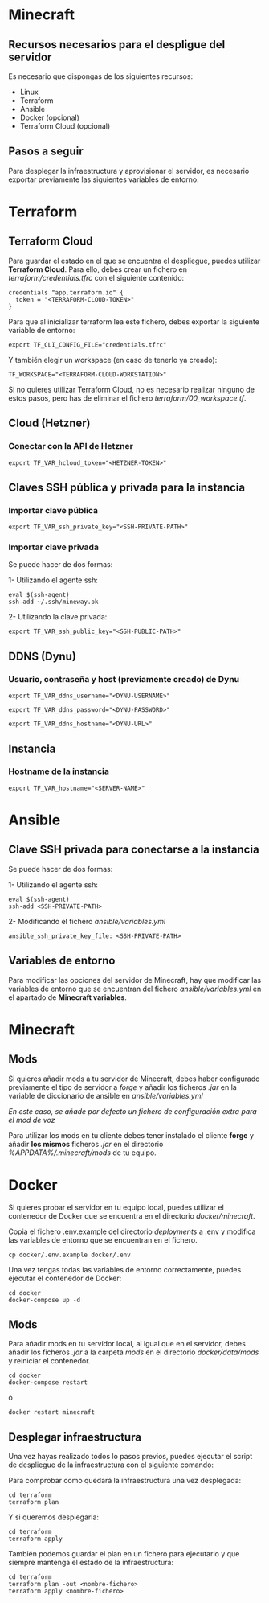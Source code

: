 # Minecraft

## Recursos necesarios para el despligue del servidor

Es necesario que dispongas de los siguientes recursos:
- Linux
- Terraform
- Ansible
- Docker (opcional)
- Terraform Cloud (opcional)

## Pasos a seguir

Para desplegar la infraestructura y aprovisionar el servidor, es necesario exportar previamente las siguientes variables de entorno:

# Terraform

## Terraform Cloud
Para guardar el estado en el que se encuentra el despliegue, puedes utilizar **Terraform Cloud**. Para ello, debes crear un fichero en *terraform/credentials.tfrc* con el siguiente contenido:

```
credentials "app.terraform.io" {
  token = "<TERRAFORM-CLOUD-TOKEN>"
}
```

Para que al inicializar terraform lea este fichero, debes exportar la siguiente variable de entorno:

```
export TF_CLI_CONFIG_FILE="credentials.tfrc"
```

Y también elegir un workspace (en caso de tenerlo ya creado):

```
TF_WORKSPACE="<TERRAFORM-CLOUD-WORKSTATION>"
```

Si no quieres utilizar Terraform Cloud, no es necesario realizar ninguno de estos pasos, pero has de eliminar el fichero *terraform/00_workspace.tf*.

## Cloud (Hetzner)

### Conectar con la API de Hetzner

```
export TF_VAR_hcloud_token="<HETZNER-TOKEN>"
```

## Claves SSH pública y privada para la instancia

### Importar clave pública

```
export TF_VAR_ssh_private_key="<SSH-PRIVATE-PATH>"
```

### Importar clave privada

Se puede hacer de dos formas:

1- Utilizando el agente ssh:

```
eval $(ssh-agent)
ssh-add ~/.ssh/mineway.pk
```

2- Utilizando la clave privada:

```
export TF_VAR_ssh_public_key="<SSH-PUBLIC-PATH>"
```

## DDNS (Dynu)

### Usuario, contraseña y host (previamente creado) de Dynu

```
export TF_VAR_ddns_username="<DYNU-USERNAME>"

export TF_VAR_ddns_password="<DYNU-PASSWORD>"

export TF_VAR_ddns_hostname="<DYNU-URL>"
```

## Instancia

### Hostname de la instancia

```
export TF_VAR_hostname="<SERVER-NAME>"
```

# Ansible

## Clave SSH privada para conectarse a la instancia

Se puede hacer de dos formas:

1- Utilizando el agente ssh:

```
eval $(ssh-agent)
ssh-add <SSH-PRIVATE-PATH>
```

2- Modificando el fichero *ansible/variables.yml*

```
ansible_ssh_private_key_file: <SSH-PRIVATE-PATH>
```

## Variables de entorno

Para modificar las opciones del servidor de Minecraft, hay que modificar las variables de entorno que se encuentran del fichero *ansible/variables.yml* en el apartado de **Minecraft variables**.

# Minecraft

## Mods
Si quieres añadir mods a tu servidor de Minecraft, debes haber configurado previamente el tipo de servidor a *forge* y añadir los ficheros *.jar* en la variable de diccionario de ansible en *ansible/variables.yml*

*En este caso, se añade por defecto un fichero de configuración extra para el mod de voz*

Para utilizar los mods en tu cliente debes tener instalado el cliente **forge** y añadir **los mismos** ficheros *.jar* en el directorio *%APPDATA%/.minecraft/mods* de tu equipo.

# Docker

Si quieres probar el servidor en tu equipo local, puedes utilizar el contenedor de Docker que se encuentra en el directorio *docker/minecraft*.

Copia el fichero .env.example del directorio *deployments* a .env y modifica las variables de entorno que se encuentran en el fichero.

```
cp docker/.env.example docker/.env
```

Una vez tengas todas las variables de entorno correctamente, puedes ejecutar el contenedor de Docker:

```
cd docker
docker-compose up -d
```

## Mods

Para añadir mods en tu servidor local, al igual que en el servidor, debes añadir los ficheros *.jar* a la carpeta *mods* en el directorio *docker/data/mods* y reiniciar el contenedor.

```
cd docker
docker-compose restart
```
o
```
docker restart minecraft
```

## Desplegar infraestructura

Una vez hayas realizado todos lo pasos previos, puedes ejecutar el script de despliegue de la infraestructura con el siguiente comando:

Para comprobar como quedará la infraestructura una vez desplegada:
```
cd terraform
terraform plan
```

Y si queremos desplegarla:
```
cd terraform
terraform apply
```

También podemos guardar el plan en un fichero para ejecutarlo y que siempre mantenga el estado de la infraestructura:
```
cd terraform
terraform plan -out <nombre-fichero>
terraform apply <nombre-fichero>
```
